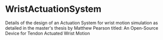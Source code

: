# WristActuationSystem
Details of the design of an Actuation System for wrist motion simulation as detailed in the master's thesis by Matthew Pearson titled: An Open-Source Device for Tendon Actuated Wrist Motion
